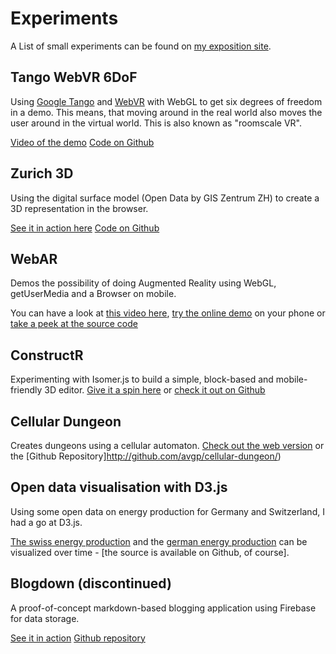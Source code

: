 <!-- ::Experiments -->
# Experiments

A List of small experiments can be found on [my exposition site](http://avgp.github.io/exposition).

## Tango WebVR 6DoF

Using [Google Tango](https://get.google.com/tango/) and [WebVR](https://webvr.info/) with WebGL to get six degrees of freedom in a demo.
This means, that moving around in the real world also moves the user around in the virtual world. This is also known as "roomscale VR".

[Video of the demo](https://www.youtube.com/watch?v=UHj1RLYb_4U)
[Code on Github](https://github.com/archilogic-com/tango-web-demo-cubes)

## Zurich 3D

Using the digital surface model (Open Data by GIS Zentrum ZH) to create a 3D representation in the browser.

[See it in action here](http://avgp.github.io/zurich3d)
[Code on Github](https://github.com/avgp/zurich3d)

## WebAR
Demos the possibility of doing Augmented Reality using WebGL, getUserMedia and a Browser on mobile.

You can have a look at [this video here](https://youtube.com/hoNwys9RdPE), [try the online demo](http://avgp.github.io/webAR) on your phone or [take a peek at the source code](https://github.com/avgp/webAR)

## ConstructR

Experimenting with Isomer.js to build a simple, block-based and mobile-friendly 3D editor.
[Give it a spin here](http://avgp.github.io/constructr/#) or [check it out on Github](https://github.com/avgp/constructr)

## Cellular Dungeon
Creates dungeons using a cellular automaton.
[Check out the web version](http://avgp.github.io/cellular-dungeon/examples/browser/index.html) or the [Github Repository]http://github.com/avgp/cellular-dungeon/)

## Open data visualisation with D3.js
Using some open data on energy production for Germany and Switzerland, I had a go at D3.js.

[The swiss energy production](http://avgp.github.io/opendata-playground/energy_production/switzerland/index.html)
and the [german energy production](https://github.com/AVGP/opendata-playground/tree/master/energy_production) can be visualized over time - [the source is available on Github, of course].


## Blogdown (discontinued)
A proof-of-concept markdown-based blogging application using Firebase for data storage.

[See it in action](http://avgp.github.io/blogdown)
[Github repository](https://github.com/avgp/blogdown)
